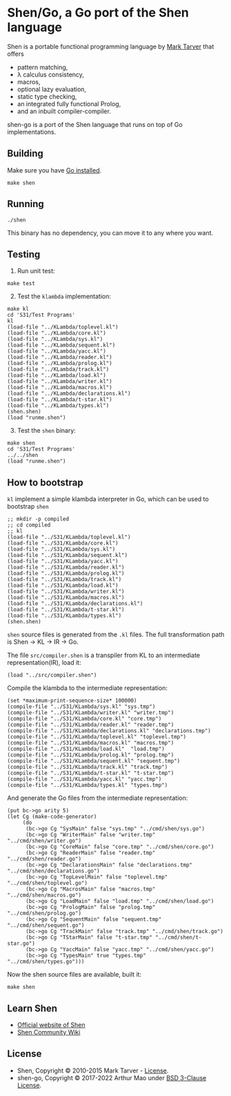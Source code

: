 # Shen/Go, a Go port of the Shen language

Shen is a portable functional programming language by [Mark Tarver](http://marktarver.com) that offers

- pattern matching,
- λ calculus consistency,
- macros,
- optional lazy evaluation,
- static type checking,
- an integrated fully functional Prolog,
- and an inbuilt compiler-compiler.

shen-go is a port of the Shen language that runs on top of Go implementations.

## Building

Make sure you have [Go installed](https://golang.org/doc/install).

```
make shen
```

## Running

```
./shen
```

This binary has no dependency, you can move it to any where you want.

## Testing

1. Run unit test:

```
make test
```

2. Test the `klambda` implementation:

```
make kl
cd 'S31/Test Programs'
kl
(load-file "../KLambda/toplevel.kl")
(load-file "../KLambda/core.kl")
(load-file "../KLambda/sys.kl")
(load-file "../KLambda/sequent.kl")
(load-file "../KLambda/yacc.kl")
(load-file "../KLambda/reader.kl")
(load-file "../KLambda/prolog.kl")
(load-file "../KLambda/track.kl")
(load-file "../KLambda/load.kl")
(load-file "../KLambda/writer.kl")
(load-file "../KLambda/macros.kl")
(load-file "../KLambda/declarations.kl")
(load-file "../KLambda/t-star.kl")
(load-file "../KLambda/types.kl")
(shen.shen)
(load "runme.shen")
```

3. Test the `shen` binary:


```
make shen
cd 'S31/Test Programs'
../../shen
(load "runme.shen")
```

## How to bootstrap

`kl` implement a simple klambda interpreter in Go, which can be used to bootstrap `shen`

```
;; mkdir -p compiled
;; cd compiled
;; kl
(load-file "../S31/KLambda/toplevel.kl")
(load-file "../S31/KLambda/core.kl")
(load-file "../S31/KLambda/sys.kl")
(load-file "../S31/KLambda/sequent.kl")
(load-file "../S31/KLambda/yacc.kl")
(load-file "../S31/KLambda/reader.kl")
(load-file "../S31/KLambda/prolog.kl")
(load-file "../S31/KLambda/track.kl")
(load-file "../S31/KLambda/load.kl")
(load-file "../S31/KLambda/writer.kl")
(load-file "../S31/KLambda/macros.kl")
(load-file "../S31/KLambda/declarations.kl")
(load-file "../S31/KLambda/t-star.kl")
(load-file "../S31/KLambda/types.kl")
(shen.shen)
```

`shen` source files is generated from the `.kl` files. The full transformation path is Shen -> KL -> IR -> Go.

The file `src/compiler.shen` is a transpiler from KL to an intermediate representation(IR), load it:

```
(load "../src/compiler.shen")
```

Compile the klambda to the intermediate representation:

```
(set *maximum-print-sequence-size* 100000)
(compile-file "../S31/KLambda/sys.kl" "sys.tmp")
(compile-file "../S31/KLambda/writer.kl" "writer.tmp")
(compile-file "../S31/KLambda/core.kl" "core.tmp")
(compile-file "../S31/KLambda/reader.kl" "reader.tmp")
(compile-file "../S31/KLambda/declarations.kl" "declarations.tmp")
(compile-file "../S31/KLambda/toplevel.kl" "toplevel.tmp")
(compile-file "../S31/KLambda/macros.kl" "macros.tmp")
(compile-file "../S31/KLambda/load.kl"  "load.tmp")
(compile-file "../S31/KLambda/prolog.kl" "prolog.tmp")
(compile-file "../S31/KLambda/sequent.kl" "sequent.tmp")
(compile-file "../S31/KLambda/track.kl" "track.tmp")
(compile-file "../S31/KLambda/t-star.kl" "t-star.tmp")
(compile-file "../S31/KLambda/yacc.kl" "yacc.tmp")
(compile-file "../S31/KLambda/types.kl" "types.tmp")
```

And generate the Go files from the intermediate representation:

```
(put bc->go arity 5)
(let Cg (make-code-generator)
     (do
      (bc->go Cg "SysMain" false "sys.tmp" "../cmd/shen/sys.go")
      (bc->go Cg "WriterMain" false "writer.tmp" "../cmd/shen/writer.go")
      (bc->go Cg "CoreMain" false "core.tmp" "../cmd/shen/core.go")
      (bc->go Cg "ReaderMain" false "reader.tmp" "../cmd/shen/reader.go")
      (bc->go Cg "DeclarationsMain" false "declarations.tmp" "../cmd/shen/declarations.go")
      (bc->go Cg "TopLevelMain" false "toplevel.tmp" "../cmd/shen/toplevel.go")
      (bc->go Cg "MacrosMain" false "macros.tmp" "../cmd/shen/macros.go")
      (bc->go Cg "LoadMain" false "load.tmp" "../cmd/shen/load.go")
      (bc->go Cg "PrologMain" false "prolog.tmp" "../cmd/shen/prolog.go")
      (bc->go Cg "SequentMain" false "sequent.tmp" "../cmd/shen/sequent.go")
      (bc->go Cg "TrackMain" false "track.tmp" "../cmd/shen/track.go")
      (bc->go Cg "TStarMain" false "t-star.tmp" "../cmd/shen/t-star.go")
      (bc->go Cg "YaccMain" false "yacc.tmp" "../cmd/shen/yacc.go")
      (bc->go Cg "TypesMain" true "types.tmp" "../cmd/shen/types.go")))
```

Now the shen source files are available, built it:

```
make shen
```


## Learn Shen
* [Official website of Shen](http://shenlanguage.org/)
* [Shen Community Wiki](https://github.com/Shen-Language/wiki/wiki)

## License

- Shen, Copyright © 2010-2015 Mark Tarver - [License](http://www.shenlanguage.org/license.pdf).
- shen-go, Copyright © 2017-2022 Arthur Mao under [BSD 3-Clause License](http://opensource.org/licenses/BSD-3-Clause).
